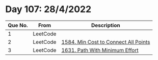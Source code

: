 # Day 107: 28/4/2022

| Que No. | From | Description |
| --- | --- | --- |
| 1 | LeetCode | []() |
| 2 | LeetCode | [1584. Min Cost to Connect All Points](https://leetcode.com/problems/min-cost-to-connect-all-points/) |
| 3 | LeetCode | [1631. Path With Minimum Effort](https://leetcode.com/problems/path-with-minimum-effort/) |
